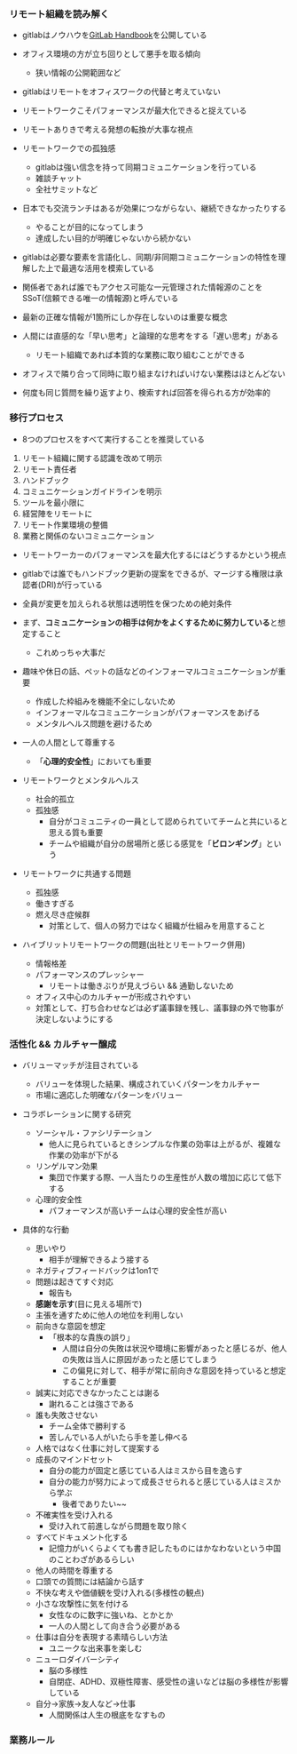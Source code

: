 ### リモート組織を読み解く

<!-- 1,2章 -->

- gitlabはノウハウを[GitLab Handbook](https://handbook.gitlab.com/)を公開している

- オフィス環境の方が立ち回りとして悪手を取る傾向
  - 狭い情報の公開範囲など

- gitlabはリモートをオフィスワークの代替と考えていない
- リモートワークこそパフォーマンスが最大化できると捉えている
- リモートありきで考える発想の転換が大事な視点

- リモートワークでの孤独感
  - gitlabは強い信念を持って同期コミュニケーションを行っている
  - 雑談チャット
  - 全社サミットなど
- 日本でも交流ランチはあるが効果につながらない、継続できなかったりする
  - やることが目的になってしまう
  - 達成したい目的が明確じゃないから続かない
- gitlabは必要な要素を言語化し、同期/非同期コミュニケーションの特性を理解した上で最適な活用を模索している

- 関係者であれば誰でもアクセス可能な一元管理された情報源のことをSSoT(信頼できる唯一の情報源)と呼んでいる
- 最新の正確な情報が1箇所にしか存在しないのは重要な概念

- 人間には直感的な「早い思考」と論理的な思考をする「遅い思考」がある
  - リモート組織であれば本質的な業務に取り組むことができる

- オフィスで隣り合って同時に取り組まなければいけない業務はほとんどない

- 何度も同じ質問を繰り返すより、検索すれば回答を得られる方が効率的

### 移行プロセス

<!-- 3,4章 -->

- 8つのプロセスをすべて実行することを推奨している

1. リモート組織に関する認識を改めて明示
1. リモート責任者
1. ハンドブック
1. コミュニケーションガイドラインを明示
1. ツールを最小限に
1. 経営陣をリモートに
1. リモート作業環境の整備
1. 業務と関係のないコミュニケーション

- リモートワーカーのパフォーマンスを最大化するにはどうするかという視点

- gitlabでは誰でもハンドブック更新の提案をできるが、マージする権限は承認者(DRI)が行っている
- 全員が変更を加えられる状態は透明性を保つための絶対条件

- まず、**コミュニケーションの相手は何かをよくするために努力している**と想定すること
  - これめっちゃ大事だ

- 趣味や休日の話、ペットの話などのインフォーマルコミュニケーションが重要
  - 作成した枠組みを機能不全にしないため
  - インフォーマルなコミュニケーションがパフォーマンスをあげる
  - メンタルヘルス問題を避けるため

- 一人の人間として尊重する
  - 「**心理的安全性**」においても重要

- リモートワークとメンタルヘルス
  - 社会的孤立
  - 孤独感
    - 自分がコミュニティの一員として認められていてチームと共にいると思える質も重要
    - チームや組織が自分の居場所と感じる感覚を「**ビロンギング**」という

- リモートワークに共通する問題
  - 孤独感
  - 働きすぎる
  - 燃え尽き症候群
    - 対策として、個人の努力ではなく組織が仕組みを用意すること

- ハイブリットリモートワークの問題(出社とリモートワーク併用)
  - 情報格差
  - パフォーマンスのプレッシャー
    - リモートは働きぶりが見えづらい && 通勤しないため
  - オフィス中心のカルチャーが形成されやすい
  - 対策として、打ち合わせなどは必ず議事録を残し、議事録の外で物事が決定しないようにする

### 活性化 && カルチャー醸成

<!-- 5,6,7,8章 -->

- バリューマッチが注目されている
  - バリューを体現した結果、構成されていくパターンをカルチャー
  - 市場に適応した明確なパターンをバリュー

- コラボレーションに関する研究
  - ソーシャル・ファシリテーション
    - 他人に見られているときシンプルな作業の効率は上がるが、複雑な作業の効率が下がる
  - リンゲルマン効果
    - 集団で作業する際、一人当たりの生産性が人数の増加に応じて低下する
  - 心理的安全性
    - パフォーマンスが高いチームは心理的安全性が高い

- 具体的な行動
  - 思いやり
    - 相手が理解できるよう接する
  - ネガティブフィードバックは1on1で
  - 問題は起きてすぐ対応
    - 報告も
  - **感謝を示す**(目に見える場所で)
  - 主張を通すために他人の地位を利用しない
  - 前向きな意図を想定
    - 「根本的な貴族の誤り」
      - 人間は自分の失敗は状況や環境に影響があったと感じるが、他人の失敗は当人に原因があったと感じてしまう
      - この偏見に対して、相手が常に前向きな意図を持っていると想定することが重要
  - 誠実に対応できなかったことは謝る
    - 謝れることは強さである
  - 誰も失敗させない
    - チーム全体で勝利する
    - 苦しんでいる人がいたら手を差し伸べる
  - 人格ではなく仕事に対して提案する
  - 成長のマインドセット
    - 自分の能力が固定と感じている人はミスから目を逸らす
    - 自分の能力が努力によって成長させられると感じている人はミスから学ぶ
      - 後者でありたい~~
  - 不確実性を受け入れる
    - 受け入れて前進しながら問題を取り除く
  - すべてドキュメント化する
    - 記憶力がいくらよくても書き記したものにはかなわないという中国のことわざがあるらしい
  - 他人の時間を尊重する
  - 口頭での質問には結論から話す
  - 不快な考えや価値観を受け入れる(多様性の観点)
  - 小さな攻撃性に気を付ける
    - 女性なのに数字に強いね、とかとか
    - 一人の人間として向き合う必要がある
  - 仕事は自分を表現する素晴らしい方法
    - ユニークな出来事を楽しむ
  - ニューロダイバーシティ
    - 脳の多様性
    - 自閉症、ADHD、双極性障害、感受性の違いなどは脳の多様性が影響している
  - 自分→家族→友人など→仕事
    - 人間関係は人生の根底をなすもの

### 業務ルール
